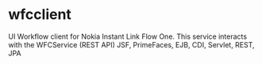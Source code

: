 # wfcclient
UI Workflow client for Nokia Instant Link Flow One. This service interacts with the WFCService (REST API)
JSF, PrimeFaces, EJB, CDI, Servlet, REST, JPA

